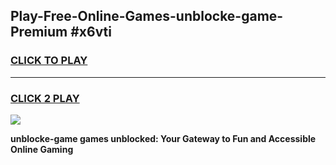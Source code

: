 
## Play-Free-Online-Games-unblocke-game-Premium #x6vti
<h3>
<a href="https://premium.freeplayer.one?title=unblocke-game&ref=8M">CLICK TO PLAY</a></h3>
<hr>

<h3>
<a href="https://premium.freeplayer.one?title=unblocke-game&ref=8M">CLICK 2 PLAY</a>
  
</h3>

<a href="https://premium.freeplayer.one?title=unblocke-game&ref=8M"><img src="https://clearcache.store/games.png"></a>


**unblocke-game games unblocked: Your Gateway to Fun and Accessible Online Gaming**

